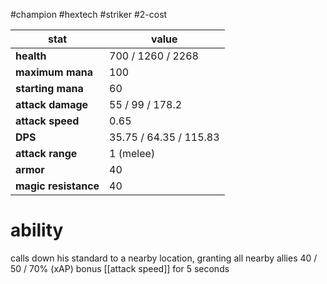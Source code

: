 #champion
#hextech
#striker
#2-cost

| stat | value |
|---|---|
| **health** | 700 / 1260 / 2268 |
| **maximum mana** | 100 |
| **starting mana** | 60 |
| **attack damage** | 55 / 99 / 178.2 |
| **attack speed** | 0.65 |
| **DPS** | 35.75 / 64.35 / 115.83 | 
| **attack range** | 1 (melee) |
| **armor** | 40 |
| **magic resistance** | 40 |

# ability
calls down his standard to a nearby location, granting all nearby allies 40 / 50 / 70% (xAP) bonus [[attack speed]] for 5 seconds

